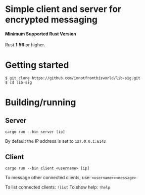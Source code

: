 # Simple client and server for encrypted messaging

#### Minimum Supported Rust Version
Rust **1.56** or higher.


# Getting started
```
$ git clone https://github.com/imnotfromthisworld/lib-sig.git
$ cd lib-sig
```

# Building/running
## Server
```
cargo run --bin server [ip]
```
By default the IP address is set to `127.0.0.1:6142`

## Client
```
cargo run --bin client <username> [ip]
```
To message other connected clients, use: `<username>><message>`

To list connected clients: `!list`
To show help: `!help`

